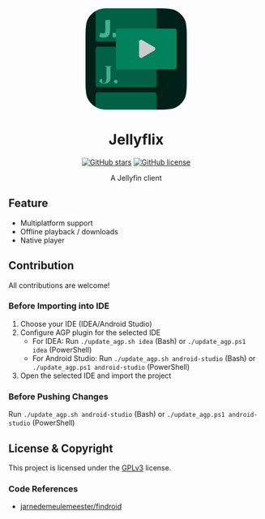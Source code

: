 <div align="center">
  <img src="images/logo.png" alt="Logo" width="200px" height="200px"/>

# Jellyflix

[![GitHub stars](https://img.shields.io/github/stars/6xingyv/Jellyflix)](https://github.com/6xingyv/Jellyflix/stargazers)
[![GitHub license](https://img.shields.io/github/license/6xingyv/Jellyflix)](https://github.com/6xingyv/Jellyflix/blob/master/LICENSE)

A Jellyfin client
</div>

## Feature

- Multiplatform support
- Offline playback / downloads
- Native player

## Contribution

All contributions are welcome!

### Before Importing into IDE

1. Choose your IDE (IDEA/Android Studio)
2. Configure AGP plugin for the selected IDE
    - For IDEA: Run `./update_agp.sh idea` (Bash) or `./update_agp.ps1 idea` (PowerShell)
    - For Android Studio: Run `./update_agp.sh android-studio` (Bash) or `./update_agp.ps1 android-studio` (PowerShell)
3. Open the selected IDE and import the project

### Before Pushing Changes

Run `./update_agp.sh android-studio` (Bash) or `./update_agp.ps1 android-studio` (PowerShell)

## License & Copyright

This project is licensed under the [GPLv3](./LICENSE) license.

### Code References

- [jarnedemeulemeester/findroid](https://github.com/jarnedemeulemeester/findroid)

